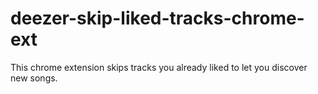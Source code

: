 # deezer-skip-liked-tracks-chrome-ext
This chrome extension skips tracks you already liked to let you discover new songs.
